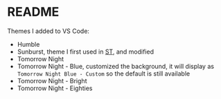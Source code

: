 # README

Themes I added to VS Code:

- Humble
- Sunburst, theme I first used in [ST](http://www.sublimetext.com), and modified
- Tomorrow Night
- Tomorrow Night - Blue, customized the background, it will display as `Tomorrow Night Blue - Custom` so the default is still available
- Tomorrow Night - Bright
- Tomorrow Night - Eighties